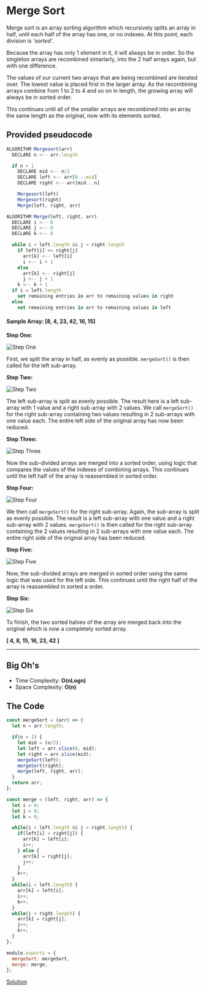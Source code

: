 # Merge Sort

Merge sort is an array sorting algorithm which recursively splits an array in half, until each half of the array has one, or no indexes. At this point, each division is *'sorted'*.

Because the array has only 1 element in it, it will always be in order. So the singleton arrays are recombined simarlarly, into the 2 half arrays again, but with one difference.

The values of our current two arrays that are being recombined are iterated over. The lowest value is placed first in the larger array. As the recombining arrays combine from 1 to 2 to 4 and so on in length, the growing array will always be in sorted order.

This continues until all of the smaller arrays are recombined into an array the same length as the original, now with its elements sorted.

## Provided pseudocode

~~~js
ALGORITHM Mergesort(arr)
  DECLARE n <-- arr.length

  if n > 1
    DECLARE mid <-- n/2
    DECLARE left <-- arr[0...mid]
    DECLARE right <-- arr[mid...n]

    Mergesort(left)
    Mergesort(right)
    Merge(left, right, arr)

ALGORITHM Merge(left, right, arr)
  DECLARE i <-- 0
  DECLARE j <-- 0
  DECLARE k <-- 0

  while i < left.length && j < right.length
    if left[i] <= right[j]
      arr[k] <-- left[i]
      i <-- i + 1
    else
      arr[k] <-- right[j]
      j <-- j + 1
    k <-- k + 1
  if i = left.length
    set remaining entries in arr to remaining values in right
  else
    set remaining entries in arr to remaining values in left
~~~

#### Sample Array: [8, 4, 23, 42, 16, 15]

**Step One:**

![Step One](./assets/mS-step-one.png)

First,  we split the array in half, as evenly as possible. `mergeSort()` is then called for the left sub-array.

**Step Two:**

![Step Two](./assets/mS-step-two.png)

The left sub-array is split as evenly possible. The result here is a left sub-array with 1 value and a right sub-array with 2 values. We call `mergeSort()` for the right sub-array containing two values resulting in 2 sub-arrays with one value each. The entire left side of the original array has now been reduced.

**Step Three:**

![Step Three](./assets/mS-step-three.png)

Now the sub-divided arrays are merged into a sorted order, using logic that compares the values of the indexes of combining arrays. This continues until the left half of the array is reassembled in sorted order.

**Step Four:**

![Step Four](./assets/mS-step-four.png)

We then call `mergeSort()` for the right sub-array. Again, the sub-array is split as evenly possible. The result is a left sub-array with one value and a right sub-array with 2 values. `mergeSort()` is then called for the right sub-array containing the 2 values resulting in 2 sub-arrays with one value each. The entire right side of the original array has been reduced.

**Step Five:**

![Step Five](./assets/mS-step-five.png)

Now, the sub-divided arrays are merged in sorted order using the same logic that was used for the left side. This continues until the right half of the array is reassembled in sorted a order.

**Step Six:**

![Step Six](./assets/mS-step-six.png)

To finish, the two sorted halves of the array are merged back into the original which is now a completely sorted array.

**[ 4, 8, 15, 16, 23, 42 ]**

---

## Big Oh's

- Time Complexity: **O(nLogn)**
- Space Complexity: **O(n)**

## The Code

~~~js
const mergeSort = (arr) => {
  let n = arr.length;

  if(n > 1) {
    let mid = (n/2);
    let left = arr.slice(0, mid);
    let right = arr.slice(mid);
    mergeSort(left);
    mergeSort(right);
    merge(left, right, arr);
  }
  return arr;
};

const merge = (left, right, arr) => {
  let i = 0;
  let j = 0;
  let k = 0;

  while(i < left.length && j < right.length) {
    if(left[i] < right[j]) {
      arr[k] = left[i];
      i++;
    } else {
      arr[k] = right[j];
      j++;
    }
    k++;
  }
  while(i < left.length) {
    arr[k] = left[i];
    i++;
    k++;
  }
  while(j < right.length) {
    arr[k] = right[j];
    j++;
    k++;
  }
};

module.exports = {
  mergeSort: mergeSort,
  merge: merge,
};
~~~

[Solution](/mergeSort/mergeSort.js)
